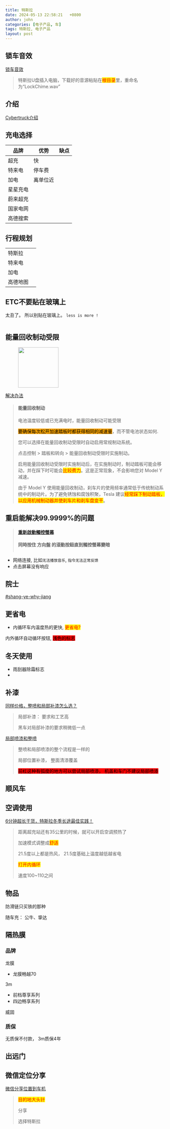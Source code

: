 ```yaml
---
title: 特斯拉
date: 2024-05-13 22:58:21   +0800
author: john
categories: [电子产品, 车]
tags: 特斯拉, 电子产品
layout: post
---
```



## 锁车音效

[锁车音效](https://www.xiaohongshu.com/explore/6595235f0000000018028ce4)

> 特斯拉U盘插入电脑，下载好的音源粘贴在<mark style="color:red;">根目录</mark>里，重命名为“LockChime.wav”

## 介绍


[Cybertruck介绍](https://www.youtube.com/watch?v=V8wfHbymZow)

## 充电选择

| 品牌   | 优势   | 缺点 |
| ---- | ---- | -- |
| 超充   | 快    |    |
| 特来电  | 停车费  |    |
| 加电   | 离单位近 |    |
| 星星充电 |      |    |
| 蔚来超充 |      |    |
| 国家电网 |      |    |
| 高德搜索 |      |    |

## 行程规划

|      |   |
| ---- | - |
| 特斯拉  |   |
| 特来电  |   |
| 加电   |   |
| 高德地图 |   |

## ETC不要贴在玻璃上

太丑了。 所以别贴在玻璃上。 `less is more !`

<img src="../.gitbook/assets/file.excalidraw.svg" alt="" class="gitbook-drawing">

## 能量回收制动受限

<figure><img src="../.gitbook/assets/image (1) (1) (1).png" alt="" width="126"><figcaption></figcaption></figure>

[解决办法](https://www.tesla.com/ownersmanual/modely/zh\_cn/GUID-3DFFB071-C0F6-474D-8A45-17BE1A006365.html)

> #### 能量回收制动 <a href="#d1e8607__guid-f0ebaefb-de01-417e-97f1-eac252f0f0ce" id="d1e8607__guid-f0ebaefb-de01-417e-97f1-eac252f0f0ce"></a>
>
> 电池温度较低或已充满电时，能量回收制动可能受限
>
> <mark style="background-color:orange;">要确保每次松开加速踏板时都获得相同的减速量</mark>，而不管电池状态如何.
>
> 您可以选择在能量回收制动受限时自动启用常规制动系统。
>
> 点击控制 > 踏板和转向 > 能量回收制动受限时实施制动。
>
> 启用能量回收制动受限时实施制动后，在实施制动时，制动踏板可能会移动，并在踩下时可能会<mark style="color:red;">比较费力</mark>。这是正常现象，不会影响您对 Model Y 减速。
>
> 由于 Model Y 使用能量回收制动，刹车片的使用频率通常低于传统制动系统中的制动片。为了避免锈蚀和腐蚀积聚，Tesla 建议<mark style="color:red;">经常踩下制动踏板，以应用机械制动器并使刹车片和刹车盘变干</mark>。

## 重启能解决99.9999%的问题

> #### [重新啟動觸控螢幕](https://www.tesla.com/ownersmanual/model3/zh\_tw\_us/GUID-518C51C1-E9AC-4A68-AE12-07F4FF8C881E.html#GUID-7462479C-A6D1-4F25-BF1B-4A3899BCA999) <a href="#guid-7462479c-a6d1-4f25-bf1b-4a3899bca999__guid-53f99a6c-4e28-4316-99ee-99df0b6d4e7c" id="guid-7462479c-a6d1-4f25-bf1b-4a3899bca999__guid-53f99a6c-4e28-4316-99ee-99df0b6d4e7c"></a>
>
> **同時按住 方向盤 的滾動按鈕直到觸控螢幕變暗**
>
> <img src="../.gitbook/assets/image (1) (1) (1) (1) (1).png" alt="" data-size="original">

* 网络连接, 比如`无法播放音乐`, `指令无法正常反馈`
* 点击屏幕没有响应

## 院士

[#shang-ye-why-jiang](../books/bo-ke.md#shang-ye-why-jiang "mention")

## 更省电

* 内循环车内温度热的更快, <mark style="color:red;">更省电?</mark>

内外循环自动循环按钮, <mark style="background-color:red;">浅色的标志</mark>

## 冬天使用

* 雨刮器除霜标志
*

## 补漆

[同样价格，整喷和局部补漆怎么选？](https://www.douyin.com/search/%E5%85%A8%E5%96%B7%E5%8D%8A%E5%96%B7%E7%9A%84%E5%8C%BA%E5%88%AB?aid=b42c60c3-0a2b-4644-bd23-3f94e121807e&modal_id=7195543439054753064&publish_time=0&sort_type=0&source=search_sug&type=general)

> 局部补漆： 要求和工艺高
>
> 黑车对局部补漆的要求稍微低一点


[局部喷漆和整喷](https://www.douyin.com/search/%E5%85%A8%E5%96%B7%E5%8D%8A%E5%96%B7%E7%9A%84%E5%8C%BA%E5%88%AB?aid=b42c60c3-0a2b-4644-bd23-3f94e121807e&modal_id=7146904512048024835&publish_time=0&sort_type=0&source=search_sug&type=general)

> 整喷和局部喷漆的整个流程是一样的
>
> 局部位置补漆， 整面清漆覆盖
>
> <mark style="background-color:red;">前杠这种有弧度的地方可以尝试局部喷漆， 机盖和车门不建议局部喷漆</mark>



## 顺风车

[//]: # ([zheng-dian-ting-che-fei.md]&#40;../zheng-dian-ting-che-fei.md&#41;)

## 空调使用

[6分钟超长干货，特斯拉冬季长途最佳实践！](https://v.douyin.com/iNNgA6MA/)

> 距离超充站还有35公里的时候，就可以开启空调预热了
>
> 加速模式调整成<mark style="color:red;">舒适</mark>
>
> 21.5度以上都是热风， 21.5度基础上温度越低越省电
>
> <mark style="color:red;">打开内循环</mark>
>
> 速度100\~110之间

## 物品

防滑链只买铁的那种

随车充： 公牛、挚达



## 隔热膜

### 品牌

龙膜

* 龙膜畅越70

3m

* 前档尊享系列
* 四边畅享系列



威固



### 质保

无质保不付款， 3m质保4年





## 出远门





## 微信定位分享

[微信分享位置到车机](https://www.xiaohongshu.com/explore/6290df830000000001026c85)

> <mark style="color:red;">目的地大头针</mark>&#x20;
>
> 分享
>
> 选择特斯拉
